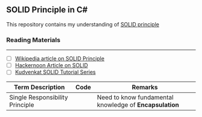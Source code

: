 ## SOLID Principle in C#

This repository contains my understanding of [SOLID principle](https://en.wikipedia.org/wiki/SOLID_(object-oriented_design))

### Reading Materials
---

 - [ ] [Wikipedia article on SOLID Principle](https://en.wikipedia.org/wiki/SOLID_(object-oriented_design))
 - [ ] [Hackernoon Article on SOLID](https://hackernoon.com/solid-principles-made-easy-67b1246bcdf)
 - [ ] [Kudvenkat SOLID Tutorial Series](http://csharp-video-tutorials.blogspot.com/2018/01/solid-design-principles.html)

 |Term Description|Code|Remarks|
 |-----|----|-------|
 |Single Responsibility Principle||Need to know fundamental knowledge of **Encapsulation**|